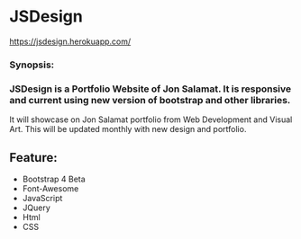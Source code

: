 # JSDesign
https://jsdesign.herokuapp.com/
### Synopsis:
### JSDesign is a Portfolio Website of Jon Salamat. It is responsive and current using new version of bootstrap and other libraries.
It will showcase on Jon Salamat portfolio from Web Development and Visual Art. This will be updated monthly with new design and portfolio.
## Feature:
+ Bootstrap 4 Beta
+ Font-Awesome
+ JavaScript
+ JQuery
+ Html
+ CSS
